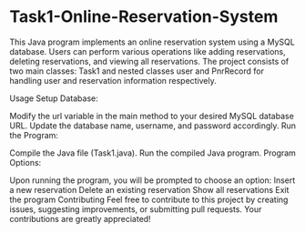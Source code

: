 # Task1-Online-Reservation-System
This Java program implements an online reservation system using a MySQL database. Users can perform various operations like adding reservations, deleting reservations, and viewing all reservations. The project consists of two main classes: Task1 and nested classes user and PnrRecord for handling user and reservation information respectively.

Usage Setup Database:

Modify the url variable in the main method to your desired MySQL database URL. Update the database name, username, and password accordingly. Run the Program:

Compile the Java file (Task1.java). Run the compiled Java program. Program Options:

Upon running the program, you will be prompted to choose an option: Insert a new reservation Delete an existing reservation Show all reservations Exit the program Contributing Feel free to contribute to this project by creating issues, suggesting improvements, or submitting pull requests. Your contributions are greatly appreciated!
